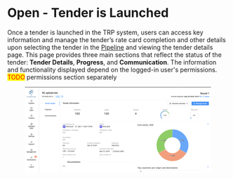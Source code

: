 # Open - Tender is Launched

Once a tender is launched in the TRP system, users can access key information and manage the tender’s rate card completion and other details upon selecting the tender in the [Pipeline](../) and viewing the tender details page. This page provides three main sections that reflect the status of the tender: **Tender Details**, **Progress**, and **Communication**. The information and functionality displayed depend on the logged-in user's permissions. <mark style="color:red;">TODO</mark> permissions section separately

<figure><img src="../../../.gitbook/assets/Screenshot 2024-09-19 at 14.38.28.png" alt=""><figcaption></figcaption></figure>
